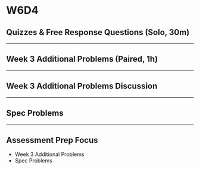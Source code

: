 # W6D4

## Quizzes & Free Response Questions (Solo, 30m)

---

## Week 3 Additional Problems (Paired, 1h)

---

## Week 3 Additional Problems Discussion

---

## Spec Problems

---

## Assessment Prep Focus

- Week 3 Additional Problems
- Spec Problems
